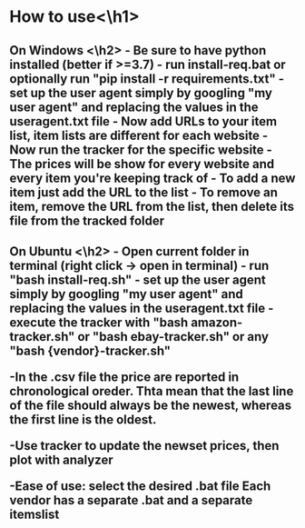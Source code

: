 <h1>How to use<\h1>
<h2> On Windows <\h2>
- Be sure to have python installed (better if >=3.7)
- run install-req.bat or optionally run "pip install -r requirements.txt"
- set up the user agent simply by googling "my user agent" and replacing the values in the useragent.txt file
- Now add URLs to your item list, item lists are different for each website
- Now run the tracker for the specific website
- The prices will be show for every website and every item you're keeping track of
- To add a new item just add the URL to the list
- To remove an item, remove the URL from the list, then delete its file from the tracked folder

<h2> On Ubuntu <\h2>
- Open current folder in terminal (right click -> open in terminal)
- run "bash install-req.sh"
- set up the user agent simply by googling "my user agent" and replacing the values in the useragent.txt file
- execute the tracker with "bash amazon-tracker.sh" or "bash ebay-tracker.sh" or any "bash {vendor}-tracker.sh"

-In the .csv file the price are reported in chronological oreder. Thta mean that the last line of the file should always be the newest, whereas the first line is the oldest.

-Use tracker to update the newset prices, then plot with analyzer

-Ease of use: select the desired .bat file
Each vendor has a separate .bat and a separate itemslist
